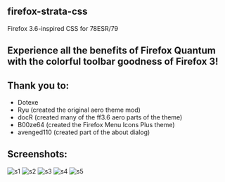 ## firefox-strata-css
Firefox 3.6-inspired CSS for 78ESR/79
## Experience all the benefits of Firefox Quantum with the colorful toolbar goodness of Firefox 3!

## Thank you to:

- Dotexe
- Ryu (created the original aero theme mod)
- docR (created many of the ff3.6 aero parts of the theme)
- B00ze64 (created the Firefox Menu Icons Plus theme)
- avenged110 (created part of the about dialog)

## Screenshots:
![s1](https://github.com/dotexe1337/firefox-aero-css/assets/68521531/cbaa5020-0259-457c-8495-b75b8e1ba1ac)
![s2](https://github.com/dotexe1337/firefox-aero-css/assets/68521531/65862f87-1cb3-4f47-b7b1-6771236f4e98)
![s3](https://github.com/dotexe1337/firefox-aero-css/assets/68521531/19db4efb-cc10-475e-b171-6819737d9275)
![s4](https://github.com/dotexe1337/firefox-aero-css/assets/68521531/fc977107-e497-4e45-9aeb-9cd3ea79946a)
![s5](https://github.com/dotexe1337/firefox-aero-css/assets/68521531/3fc3d6ab-1940-4426-bc14-b6a44e02dbee)
